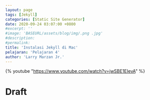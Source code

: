 ```yaml
---
layout: page
tags: [Jekyll]
categories: [Static Site Generator]
date: 2020-09-24 03:07:00 +0800
#excerpt: ''
#image: 'BASEURL/assets/blog/img/.png .jpg'
#description: 
#permalink: 
title: 'Instalasi Jekyll di Mac'
pelajaran: 'Pelajaran 4'
author: 'Larry Marzan Jr.'
---
```

{% youtube "https://www.youtube.com/watch?v=jwSBE1EIevA" %}

# Draft
<!-- 
https://www.mikedane.com/static-site-generators/jekyll/
Checklist Draft File created:
*1 Jekyll
*2 ArchLinux Installation
*3 Windows Installation
*4 Mac Installation
5 Creating A Site
6 Front Matter
7 Writing Posts
8 Writing Drafts
9 Creating Pages
10 Permalink
11 Front Matter Defaults
12 Plugins
13 Themes
14 Templates
15 Variables
16 Includes
17 Looping Through Pages
18 Conditionals
19 Data Files
20 Static Files
21 Deploying To Github Pages
 -->